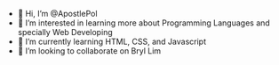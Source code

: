 - 👋 Hi, I’m @ApostlePol
- 👀 I’m interested in learning more about Programming Languages and specially Web Developing
- 🌱 I’m currently learning HTML, CSS, and Javascript
- 💞️ I’m looking to collaborate on Bryl Lim

<!---
ApostlePol/ApostlePol is a ✨ special ✨ repository because its `README.md` (this file) appears on your GitHub profile.
You can click the Preview link to take a look at your changes.
--->
